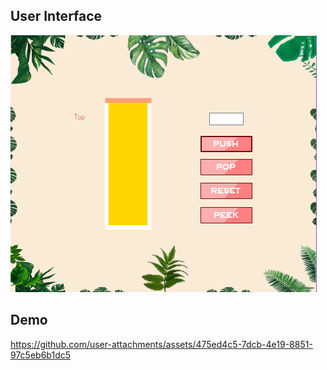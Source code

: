 ## User Interface

<img controls src="README-assets/user-interface.png"></img>

## Demo 

https://github.com/user-attachments/assets/475ed4c5-7dcb-4e19-8851-97c5eb6b1dc5

